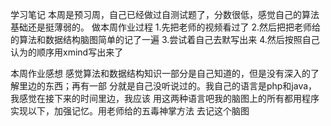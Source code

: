 学习笔记
本周是预习周，自己已经做过自测试题了，分数很低，感觉自己的算法基础还是挺薄弱的。
做本周作业过程
   1.先把老师的视频看过了
   2.然后把把老师给的算法和数据结构脑图简单的记了一遍
   3.尝试着自己去默写出来
   4.然后按照自己认为的顺序用xmind写出来了

本周作业感想
感觉算法和数据结构知识一部分是自己知道的，但是没有深入的了解里边的东西；再有一部
分就是自己没听说过的。我自己的语言是php和java，我感觉在接下来的时间里边，我应该
用这两种语言吧我的脑图上的所有都用程序实现以下，加强记忆。用老师给的五毒神掌方法
去记这个脑图